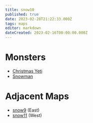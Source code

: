 ```yaml
---
title: snow10
published: true
date: 2023-02-28T21:22:33.000Z
tags: maps
editor: markdown
dateCreated: 2023-02-16T00:00:00.000Z
---
```



# Monsters
 * [Christmas Yeti](/monsters/christmas-yeti)
 * [Snowman](/monsters/snowman)

# Adjacent Maps
 * [snow9](/maps/snow9) (East)
 * [snow11](/maps/snow11) (West)
